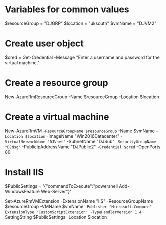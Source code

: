# Variables for common values
$resourceGroup = "DJGRP"
$location = "uksouth"
$vmName = "DJVM2"

# Create user object
$cred = Get-Credential -Message "Enter a username and password for the virtual machine."

# Create a resource group
New-AzureRmResourceGroup -Name $resourceGroup -Location $location

# Create a virtual machine
New-AzureRmVM `
  -ResourceGroupName $resourceGroup `
  -Name $vmName `
  -Location $location `
  -ImageName "Win2016Datacenter" `
  -VirtualNetworkName "DJVnet" `
  -SubnetName "DJSub" `
  -SecurityGroupName "DJNsg" `
  -PublicIpAddressName "DJPublic2" `
  -Credential $cred `
  -OpenPorts 80

# Install IIS
$PublicSettings = '{"commandToExecute":"powershell Add-WindowsFeature Web-Server"}'

Set-AzureRmVMExtension -ExtensionName "IIS" -ResourceGroupName $resourceGroup -VMName $vmName `
  -Publisher "Microsoft.Compute" -ExtensionType "CustomScriptExtension" -TypeHandlerVersion 1.4 `
  -SettingString $PublicSettings -Location $location